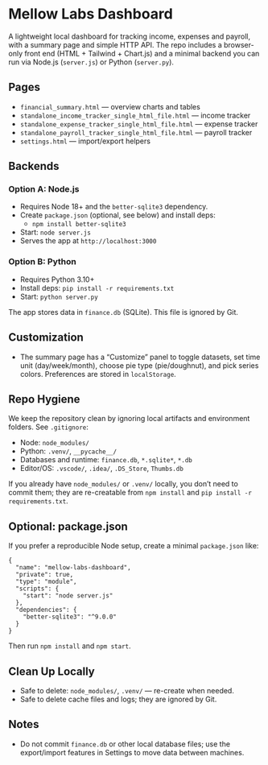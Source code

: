# Mellow Labs Dashboard

A lightweight local dashboard for tracking income, expenses and payroll, with a summary page and simple HTTP API. The repo includes a browser-only front end (HTML + Tailwind + Chart.js) and a minimal backend you can run via Node.js (`server.js`) or Python (`server.py`).

## Pages
- `financial_summary.html` — overview charts and tables
- `standalone_income_tracker_single_html_file.html` — income tracker
- `standalone_expense_tracker_single_html_file.html` — expense tracker
- `standalone_payroll_tracker_single_html_file.html` — payroll tracker
- `settings.html` — import/export helpers

## Backends

### Option A: Node.js
- Requires Node 18+ and the `better-sqlite3` dependency.
- Create `package.json` (optional, see below) and install deps:
  - `npm install better-sqlite3`
- Start: `node server.js`
- Serves the app at `http://localhost:3000`

### Option B: Python
- Requires Python 3.10+
- Install deps: `pip install -r requirements.txt`
- Start: `python server.py`

The app stores data in `finance.db` (SQLite). This file is ignored by Git.

## Customization
- The summary page has a “Customize” panel to toggle datasets, set time unit (day/week/month), choose pie type (pie/doughnut), and pick series colors. Preferences are stored in `localStorage`.

## Repo Hygiene
We keep the repository clean by ignoring local artifacts and environment folders. See `.gitignore`:
- Node: `node_modules/`
- Python: `.venv/`, `__pycache__/`
- Databases and runtime: `finance.db`, `*.sqlite*`, `*.db`
- Editor/OS: `.vscode/`, `.idea/`, `.DS_Store`, `Thumbs.db`

If you already have `node_modules/` or `.venv/` locally, you don’t need to commit them; they are re-creatable from `npm install` and `pip install -r requirements.txt`.

## Optional: package.json
If you prefer a reproducible Node setup, create a minimal `package.json` like:

```
{
  "name": "mellow-labs-dashboard",
  "private": true,
  "type": "module",
  "scripts": {
    "start": "node server.js"
  },
  "dependencies": {
    "better-sqlite3": "^9.0.0"
  }
}
```

Then run `npm install` and `npm start`.

## Clean Up Locally
- Safe to delete: `node_modules/`, `.venv/` — re-create when needed.
- Safe to delete cache files and logs; they are ignored by Git.

## Notes
- Do not commit `finance.db` or other local database files; use the export/import features in Settings to move data between machines.
